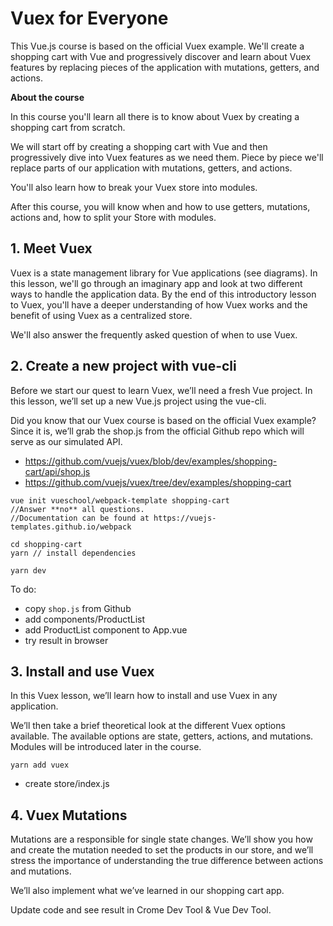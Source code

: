 # Vuex for Everyone

This Vue.js course is based on the official Vuex example. We'll create a shopping cart with Vue and progressively discover and learn about Vuex features by replacing pieces of the application with mutations, getters, and actions.

**About the course**

In this course you'll learn all there is to know about Vuex by creating a shopping cart from scratch.

We will start off by creating a shopping cart with Vue and then progressively dive into Vuex features as we need them. Piece by piece we'll replace parts of our application with mutations, getters, and actions.

You'll also learn how to break your Vuex store into modules.

After this course, you will know when and how to use getters, mutations, actions and, how to split your Store with modules.

## 1. Meet Vuex

Vuex is a state management library for Vue applications (see diagrams). In this lesson, we'll go through an imaginary app and look at two different ways to handle the application data. By the end of this introductory lesson to Vuex, you'll have a deeper understanding of how Vuex works and the benefit of using Vuex as a centralized store.

We'll also answer the frequently asked question of when to use Vuex.

## 2. Create a new project with vue-cli

Before we start our quest to learn Vuex, we’ll need a fresh Vue project. In this lesson, we’ll set up a new Vue.js project using the vue-cli.

Did you know that our Vuex course is based on the official Vuex example? Since it is, we’ll grab the shop.js from the official Github repo which will serve as our simulated API.
- https://github.com/vuejs/vuex/blob/dev/examples/shopping-cart/api/shop.js
- https://github.com/vuejs/vuex/tree/dev/examples/shopping-cart

```
vue init vueschool/webpack-template shopping-cart
//Answer **no** all questions.
//Documentation can be found at https://vuejs-templates.github.io/webpack

cd shopping-cart
yarn // install dependencies

yarn dev
```


To do:
- copy `shop.js` from Github
- add components/ProductList
- add ProductList component to App.vue
- try result in browser

## 3. Install and use Vuex

In this Vuex lesson, we’ll learn how to install and use Vuex in any application.

We’ll then take a brief theoretical look at the different Vuex options available. The available options are state, getters, actions, and mutations. Modules will be introduced later in the course.

```
yarn add vuex
```

- create store/index.js

## 4. Vuex Mutations

Mutations are a responsible for single state changes. We’ll show you how and create the mutation needed to set the products in our store, and we’ll stress the importance of understanding the true difference between actions and mutations.

We’ll also implement what we’ve learned in our shopping cart app.

Update code and see result in Crome Dev Tool & Vue Dev Tool.